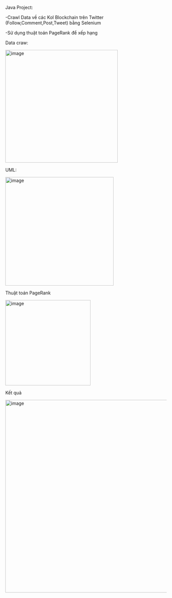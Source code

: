 Java Project:

-Crawl Data về các Kol Blockchain trên Twitter (Follow,Comment,Post,Tweet) bằng Selenium

-Sử dụng thuật toán PageRank để xếp hạng

Data craw:

<img width="351" alt="image" src="https://github.com/user-attachments/assets/e1a77bdd-fb08-4a88-abf3-0d575f58b7f3" />

UML:

<img width="338" alt="image" src="https://github.com/user-attachments/assets/d3ef2d16-0619-4a4a-b3e2-d0c698e7f0d0" />

Thuật toán PageRank

<img width="266" alt="image" src="https://github.com/user-attachments/assets/ff0a3f02-6b0c-4372-88c2-c0951ab8628d" />

Kết quả

<img width="600" alt="image" src="https://github.com/user-attachments/assets/75ccc3b6-2da5-431c-8fde-1bd1d7be98a8" />



